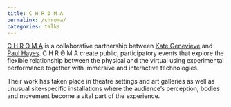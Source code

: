 ```yaml
---
title: C H R Θ M A
permalink: /chroma/
categories: talks
---
```

[C H R Θ M A](http://chroma.space/) is a collaborative partnership between [Kate Genevieve](http://cargocollective.com/kategenevieve/About-Contact) and [Paul Hayes](https://github.com/paulhayes?tab=repositories). C H R Θ M A create public, participatory events that explore the flexible relationship between the physical and the virtual using experimental performance together with immersive and interactive technologies.

Their work has taken place in theatre settings and art galleries as well as unusual site-specific installations where the audience’s perception, bodies and movement become a vital part of the experience.

<img class="ngg_displayed_gallery mceItem" src="http://flab.space/nextgen-attach_to_post/preview/id--262" alt="" data-mce-placeholder="1" />

